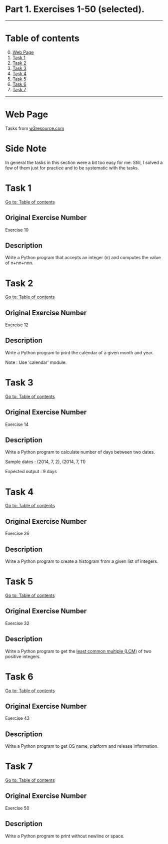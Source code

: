 # Part 1. Exercises 1-50 (selected).

---

# Table of contents

0. [Web Page](#web-page)
1. [Task 1](#task-1)
2. [Task 2](#task-2)
3. [Task 3](#task-3)
4. [Task 4](#task-4)
5. [Task 5](#task-5)
6. [Task 6](#task-6)
7. [Task 7](#task-7)

---

# Web Page

Tasks from [w3resource.com](https://www.w3resource.com/python-exercises/python-basic-exercises.php)

# Side Note

In general the tasks in this section were a bit too easy for me. Still, I solved a few of them just for practice and to be systematic with the tasks.

# Task 1

[Go to: Table of contents](#table-of-contents)

## Original Exercise Number

Exercise 10

## Description

Write a Python program that accepts an integer (n) and computes the value of n+nn+nnn.

# Task 2

[Go to: Table of contents](#table-of-contents)

## Original Exercise Number

Exercise 12

## Description

Write a Python program to print the calendar of a given month and year.

Note : Use 'calendar' module.

# Task 3

[Go to: Table of contents](#table-of-contents)

## Original Exercise Number

Exercise 14

## Description

Write a Python program to calculate number of days between two dates.

Sample dates : (2014, 7, 2), (2014, 7, 11)

Expected output : 9 days

# Task 4

[Go to: Table of contents](#table-of-contents)

## Original Exercise Number

Exercise 26

## Description

Write a Python program to create a histogram from a given list of integers.

# Task 5

[Go to: Table of contents](#table-of-contents)

## Original Exercise Number

Exercise 32

## Description

Write a Python program to get the [least common multiple (LCM)](https://en.wikipedia.org/wiki/Least_common_multiple) of two positive integers.

# Task 6

[Go to: Table of contents](#table-of-contents)

## Original Exercise Number

Exercise 43

## Description

Write a Python program to get OS name, platform and release information.

# Task 7

[Go to: Table of contents](#table-of-contents)

## Original Exercise Number

Exercise 50

## Description

Write a Python program to print without newline or space.
